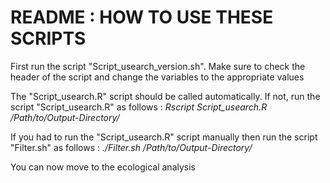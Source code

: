 # README : HOW TO USE THESE SCRIPTS


First run the script "Script_usearch_version.sh". Make sure to check the header of the script and change the variables to the appropriate values

The "Script_usearch.R" script should be called automatically. If not, run the script "Script_usearch.R" as follows : *Rscript Script_usearch.R /Path/to/Output-Directory/*

If you had to run the "Script_usearch.R" script manually then run the script "Filter.sh" as follows : *./Filter.sh /Path/to/Output-Directory/*

You can now move to the ecological analysis
